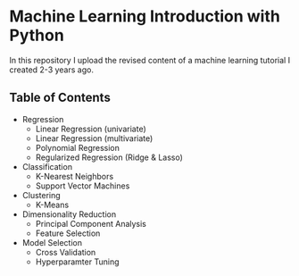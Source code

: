 # Machine Learning Introduction with Python

In this repository I upload the revised content of a machine learning tutorial I created 2-3 years ago.

## Table of Contents

- Regression
  - Linear Regression (univariate)
  - Linear Regression (multivariate)
  - Polynomial Regression
  - Regularized Regression (Ridge & Lasso)
- Classification
  - K-Nearest Neighbors
  - Support Vector Machines  
- Clustering
  - K-Means
- Dimensionality Reduction
  - Principal Component Analysis
  - Feature Selection 
- Model Selection
  - Cross Validation
  - Hyperparamter Tuning
